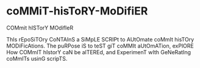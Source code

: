 # coMMiT-hisToRY-MoDifiER
COMmit hISTorY MOdifIeR

ThIs rEpoSiTOry CoNTAInS a SiMpLE SCRIPt to AUtOmate coMmIt hisTOry MODiFicAtions. The puRPose iS to teST giT coMMIt aUtOmATion, exPlORE How COMmIT hIstorY caN be alTEREd, and ExperimenT wIth GeNeRatIng coMmITs usinG scripTS.
